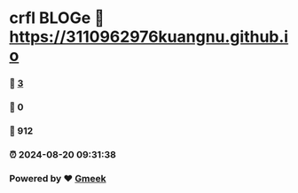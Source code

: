 # crfl BLOGe :link: https://3110962976kuangnu.github.io 
### :page_facing_up: [3](https://3110962976kuangnu.github.io/tag.html) 
### :speech_balloon: 0 
### :hibiscus: 912 
### :alarm_clock: 2024-08-20 09:31:38 
### Powered by :heart: [Gmeek](https://github.com/Meekdai/Gmeek)
